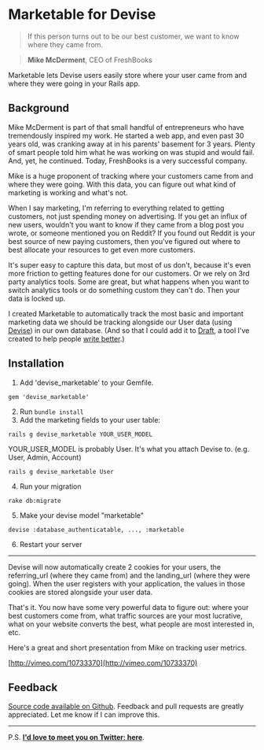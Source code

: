 Marketable for Devise
===================

> If this person turns out to be our best customer, we want to know where they came from. 

> **Mike McDerment**, CEO of FreshBooks 

Marketable lets Devise users easily store where your user came from and where they were going in your Rails app.


## Background

Mike McDerment is part of that small handful of entrepreneurs who have tremendously inspired my work. He started a web app, and even past 30 years old, was cranking away at in his parents' basement for 3 years. Plenty of smart people told him what he was working on was stupid and would fail. And, yet, he continued. Today, FreshBooks is a very successful company. 

Mike is a huge proponent of tracking where your customers came from and where they were going. With this data, you can figure out what kind of marketing is working and what's not. 

When I say marketing, I'm referring to everything related to getting customers, not just spending money on advertising. If you get an influx of new users, wouldn't you want to know if they came from a blog post you wrote, or someone mentioned you on Reddit? If you found out Reddit is your best source of new paying customers, then you've figured out where to best allocate your resources to get even more customers. 

It's super easy to capture this data, but most of us don't, because it's even more friction to getting features done for our customers. Or we rely on 3rd party analytics tools. Some are great, but what happens when you want to switch analytics tools or do something custom they can't do. Then your data is locked up.

I created Marketable to automatically track the most basic and important marketing data we should be tracking alongside our User data (using [Devise](https://github.com/plataformatec/devise)) in our own database. (And so that I could add it to [Draft](http://draftin.com), a tool I've created to help people [write better](http://draftin.com).)

 
Installation
------------

1) Add 'devise_marketable' to your Gemfile. 

```
gem 'devise_marketable'
```

2) Run `bundle install`
3) Add the marketing fields to your user table: 

```
rails g devise_marketable YOUR_USER_MODEL
```

YOUR_USER_MODEL is probably User. It's what you attach Devise to. (e.g. User, Admin, Account)

```
rails g devise_marketable User
```

4) Run your migration

```
rake db:migrate
```

5) Make your devise model "marketable"

```
devise :database_authenticatable, ..., :marketable
```

6) Restart your server

------------

Devise will now automatically create 2 cookies for your users, the referring_url (where they came from) and the landing_url (where they were going). When the user registers with your application, the values in those cookies are stored alongside your user data. 

That's it. You now have some very powerful data to figure out: where your best customers come from, what traffic sources are your most lucrative, what on your website converts the best, what people are most interested in, etc. 

Here's a great and short presentation from Mike on tracking user metrics. 

[http://vimeo.com/10733370](http://vimeo.com/10733370)


Feedback
--------
[Source code available on Github](https://github.com/n8/devise_marketable). Feedback and pull requests are greatly appreciated.  Let me know if I can improve this.

-----------

P.S. [**I'd love to meet you on Twitter: here**](http://twitter.com/natekontny). 